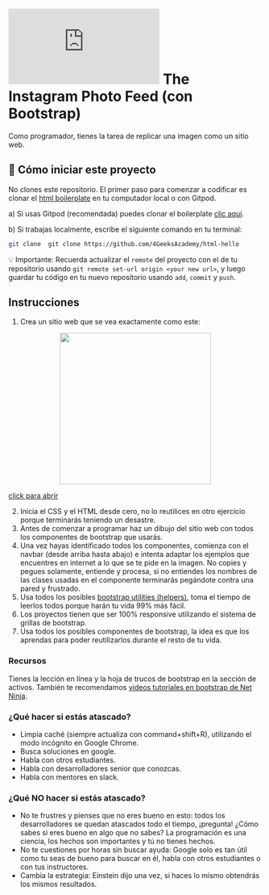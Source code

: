 # ![alt text](https://assets.breatheco.de/apis/img/images.php?blob&random&cat=icon&tags=breathecode,32) The Instagram Photo Feed (con Bootstrap)

Como programador, tienes la tarea de replicar una imagen como un sitio web.

## 🌱  Cómo iniciar este proyecto

No clones este repositorio. El primer paso para comenzar a codificar es clonar el [html boilerplate](https://github.com/4GeeksAcademy/html-hello) en tu computador local o con Gitpod.

a) Si usas Gitpod (recomendada) puedes clonar el boilerplate [clic aquí](https://github.com/4GeeksAcademy/html-hello).

b) Si trabajas localmente, escribe el siguiente comando en tu terminal: 
```sh
git clone  git clone https://github.com/4GeeksAcademy/html-hello
```
💡 Importante: Recuerda actualizar el `remote` del proyecto con el de tu repositorio usando `git remote set-url origin <your new url>`, y luego guardar tu código en tu nuevo repositorio usando `add`, `commit` y `push`.

## Instrucciones

1. Crea un sitio web que se vea exactamente como este:

<p align="center">
<img height="300" src="https://github.com/breatheco-de/exercise-instagram-feed-bootstrap/blob/master/preview.gif?raw=true" />

[click para abrir](https://github.com/breatheco-de/exercise-instagram-feed-bootstrap/blob/master/preview.gif?raw=true)
</p>

2. Inicia el CSS y el HTML desde cero, no lo reutilices en otro ejercicio porque terminarás teniendo un desastre.
3. Antes de comenzar a programar haz un dibujo del sitio web con todos los componentes de bootstrap que usarás.
4. Una vez hayas identificado todos los componentes, comienza con el navbar (desde arriba hasta abajo) e intenta adaptar los ejemplos que encuentres en internet a lo que se te pide en la imagen. No copies y pegues solamente, entiende y procesa, si no entiendes los nombres de las clases usadas en el componente terminarás pegándote contra una pared y frustrado.
5. Usa todos los posibles [bootstrap utilities (helpers)](https://getbootstrap.com/docs/4.1/utilities), toma el tiempo de leerlos todos porque harán tu vida 99% más fácil.
6. Los proyectos tienen que ser 100% responsive utilizando el sistema de grillas de bootstrap.
7. Usa todos los posibles componentes de bootstrap, la idea es que los aprendas para poder reutilizarlos durante el resto de tu vida.

### Recursos

Tienes la lección en línea y la hoja de trucos de bootstrap en la sección de activos. También te recomendamos [videos tutoriales en bootstrap de Net Ninja](https://www.youtube.com/watch?v=QAgrHLtG1Yk).

### ¿Qué hacer si estás atascado?

- Limpia caché (siempre actualiza con command+shift+R), utilizando el modo incógnito en Google Chrome. 
- Busca soluciones en google. 
- Habla con otros estudiantes. 
- Habla con desarrolladores senior que conozcas. 
- Habla con mentores en slack.

### ¿Qué **NO** hacer si estás atascado?

- No te frustres y pienses que no eres bueno en esto: todos los desarrolladores se quedan atascados todo el tiempo, ¡pregunta! ¿Cómo sabes si eres bueno en algo que no sabes? 
La programación es una ciencia, los hechos son importantes y tú no tienes hechos.
- No te cuestiones por horas sin buscar ayuda: Google solo es tan útil como tu seas de bueno para buscar en él, habla con otros estudiantes o con tus instructores.
- Cambia la estrategia: Einstein dijo una vez, si haces lo mismo obtendrás los mismos resultados.
